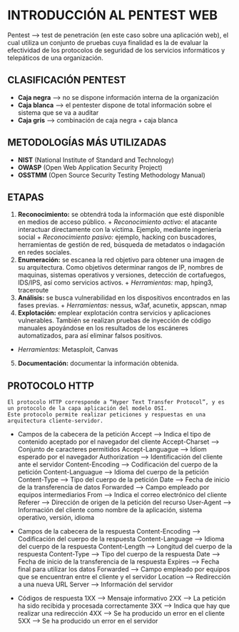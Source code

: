 # INTRODUCCIÓN AL PENTEST WEB

Pentest —> test de penetración (en este caso sobre una aplicación web), el cual utiliza un conjunto de pruebas cuya finalidad es la de evaluar la efectividad de los protocolos de seguridad de los servicios informáticos y telepáticos de una organización.


## CLASIFICACIÓN PENTEST

- **Caja negra** —> no se dispone información interna de la organización
- **Caja blanca** —> el pentester dispone de total información sobre el sistema que se va a auditar
- **Caja gris** —>  combinación de caja negra + caja blanca


## METODOLOGÍAS MÁS UTILIZADAS

- **NIST** (National Institute of Standard and Technology)
- **OWASP** (Open Web Application Security Project)
- **OSSTMM** (Open Source Security Testing Methodology Manual)


## ETAPAS

1. **Reconocimiento:** se obtendrá toda la información que esté disponible en medios de acceso público.
		  + *Reconocimiento activo:* el atacante interactuar directamente con la víctima. Ejemplo, mediante ingeniería social
		  + *Reconocimiento pasivo:* ejemplo, hacking con buscadores, herramientas de gestión de red, búsqueda de metadatos o indagación en redes sociales.
2. **Enumeración:** se escanea la red objetivo para obtener una imagen de su arquitectura. Como objetivos determinar rangos de IP, nombres de maquinas, sistemas operativos y versiones, detección de cortafuegos, IDS/IPS, así como servicios activos.
		  + *Herramientas:* map, hping3, traceroute
3. **Análisis:** se busca vulnerabilidad en los dispositivos encontrados en las fases previas.
		  + *Herramientas:* nessus, w3af, acunetix, appscan, nmap
4. **Explotación:** emplear explotación contra servicios y aplicaciones vulnerables. También se realizan pruebas de inyección de código manuales apoyándose en los resultados de los escáneres automatizados, para así eliminar falsos positivos.
  + *Herramientas:* Metasploit, Canvas
5. **Documentación:** documentar la información obtenida.


## PROTOCOLO HTTP

	El protocolo HTTP corresponde a “Hyper Text Transfer Protocol”, y es un protocolo de la capa aplicación del modelo OSI.
	Este protocolo permite realizar peticiones y respuestas en una arquitectura cliente-servidor.

- Campos de la cabecera de la petición
	Accept —> Indica el tipo de contenido aceptado por el navegador del cliente
	Accept-Charset —> Conjunto de caracteres permitidos
	Accept-Languague —> Idiom esperado por el navegador
	Authorization —> Identificación del cliente ante el servidor
	Content-Encoding —> Codificación del cuerpo de la petición
	Content-Languague —> Idioma del cuerpo de la petición
	Content-Type —> Tipo del cuerpo de la petición
	Date —> Fecha de inicio de la transferencia de datos
	Forwarded —> Campo empleado por equipos intermediarios
	From —> Indica el correo electrónico del cliente
	Referer —> Dirección de origen de la petición del recurso
	User-Agent —> Información del cliente como nombre de la aplicación, sistema operativo, versión, idioma

- Campos de la cabecera de la respuesta
	Content-Encoding —> Codificación del cuerpo de la respuesta
	Content-Language —> Idioma del cuerpo de la respuesta
	Content-Length —> Longitud del cuerpo de la respuesta
	Content-Type —> Tipo del cuerpo de la respuesta
	Date —> Fecha de inicio de la transferencia de la respuesta
	Expires —> Fecha final para utilizar los datos
	Forwarded —> Campo empleado por equipos que se encuentran entre el cliente y el servidor
	Location —> Redirección a una nueva URL
	Server —> Información del servidor

- Códigos de respuesta
	1XX —> Mensaje informativo
	2XX —> La petición ha sido recibida y procesada correctamente
	3XX —> Indica que hay que realizar una redirección
	4XX —> Se ha producido un error en el cliente
	5XX —> Se ha producido un error en el servidor
